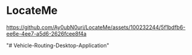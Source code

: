 # LocateMe







https://github.com/Ay0ubN0uri/LocateMe/assets/100232244/5f1bdfb6-ee6e-4ee7-a5d6-2626fcee8f4a


"# Vehicle-Routing-Desktop-Application" 
